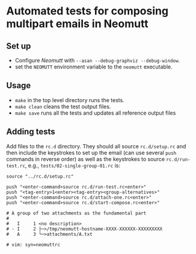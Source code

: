 # Automated tests for composing multipart emails in Neomutt

## Set up

- Configure *Neomutt* with `--asan --debug-graphviz --debug-window`.
- set the `NEOMUTT` environment variable to the `neomutt` executable.

## Usage

- `make` in the top level directory runs the tests.
- `make clean` cleans the test output files.
- `make save` runs all the tests and updates all reference output files

## Adding tests

Add files to the `rc.d` directory. They should all source `rc.d/setup.rc` and
then include the keystrokes to set up the email (can use several `push`
commands in reverse order) as well as the keystrokes to source
`rc.d/run-test.rc`, e.g., `tests/02-single-group-01.rc` is:

```
source "../rc.d/setup.rc"

push "<enter-command>source rc.d/run-test.rc<enter>"
push "<tag-entry>1<enter><tag-entry><group-alternatives>"
push "<enter-command>source rc.d/attach-one.rc<enter>"
push "<enter-command>source rc.d/start-compose.rc<enter>"

# A group of two attachments as the fundamental part
#
#   I     1 <no description>
# - I     2 ├─>/tmp/neomutt-hostname-XXXX-XXXXXX-XXXXXXXXX
#   A     3 └─>attachments/A.txt

# vim: syn=neomuttrc
```

